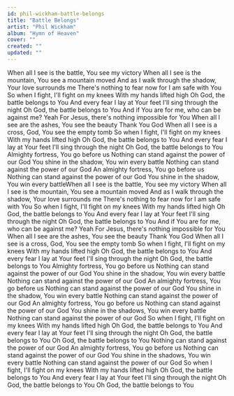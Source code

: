```yaml
---
id: phil-wickham-battle-belongs
title: "Battle Belongs"
artist: "Phil Wickham"
album: "Hymn of Heaven"
cover: ""
created: ""
updated: ""
---
```


When all I see is the battle,
 You see my victory
When all I see is the mountain,
 You see a mountain moved
And as I walk through the shadow,
 Your love surrounds me
There's nothing to fear now
 for I am safe with You
So when I fight, I'll fight on my knees
With my hands lifted high
Oh God, the battle belongs to You
And every fear I lay at Your feet
I'll sing through the night
Oh God, the battle belongs to You
And if You are for me,
who can be against me?
Yeah
For Jesus, there's nothing impossible for You
When all I see are the ashes,
You see the beauty
Thank You God
When all I see is a cross,
God,
You see the empty tomb
So when I fight, I'll fight on my knees
With my hands lifted high
Oh God, the battle belongs to You
And every fear I lay at Your feet
I'll sing through the night
Oh God, the battle belongs to You
Almighty fortress,
 You go before us
Nothing can stand against the power of our God
You shine in the shadow,
You win every battle
Nothing can stand against the power of our God
An almighty fortress,
You go before us
Nothing can stand against the power of our God
You shine in the shadow, You win every battleWhen all I see is the battle, You see my victory
When all I see is the mountain, You see a mountain moved
And as I walk through the shadow, Your love surrounds me
There's nothing to fear now for I am safe with You
So when I fight, I'll fight on my knees
With my hands lifted high
Oh God, the battle belongs to You
And every fear I lay at Your feet
I'll sing through the night
Oh God, the battle belongs to You
And if You are for me, who can be against me? Yeah
For Jesus, there's nothing impossible for You
When all I see are the ashes, You see the beauty
Thank You God
When all I see is a cross, God, You see the empty tomb
So when I fight, I'll fight on my knees
With my hands lifted high
Oh God, the battle belongs to You
And every fear I lay at Your feet
I'll sing through the night
Oh God, the battle belongs to You
Almighty fortress,
You go before us
Nothing can stand against the power of our God
You shine in the shadow,
You win every battle
Nothing can stand against the power of our God
An almighty fortress,
 You go before us
Nothing can stand against the power of our God
You shine in the shadow,
You win every battle
Nothing can stand against the power of our God
An almighty fortress,
 You go before us
Nothing can stand against the power of our God
You shine in the shadows,
You win every battle
Nothing can stand against the power of our God
So when I fight, I'll fight on my knees
With my hands lifted high
Oh God, the battle belongs to You
And every fear I lay at Your feet
I'll sing through the night
Oh God, the battle belongs to You
Oh God, the battle belongs to You
Nothing can stand against the power of our God
An almighty fortress,
 You go before us
Nothing can stand against the power of our God
You shine in the shadows,
You win every battle
Nothing can stand against the power of our God
So when I fight, I'll fight on my knees
With my hands lifted high
Oh God, the battle belongs to You
And every fear I lay at Your feet
I'll sing through the night
Oh God, the battle belongs to You
Oh God, the battle belongs to You